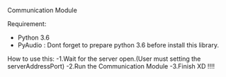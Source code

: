 Communication Module

Requirement:
- Python 3.6
- PyAudio : Dont forget to prepare python 3.6 before install this library.

How to use this:
-1.Wait for the server open.(User must setting the serverAddressPort)
-2.Run the Communication Module
-3.Finish XD !!!!